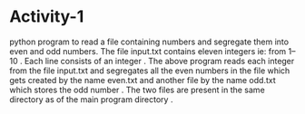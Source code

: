 # Activity-1
python program to read a file containing numbers and segregate them into even and odd numbers.
The file input.txt contains eleven integers ie: from 1–10 . Each line consists of an integer .
The above program reads each integer from the file input.txt and segregates all the even numbers in the file which gets created by the name even.txt and another file by the name odd.txt which stores the odd number . The two files are present in the same directory as of the main program directory .
